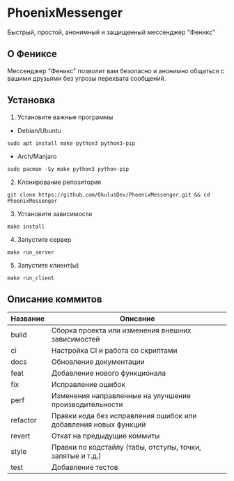 # PhoenixMessenger
Быстрый, простой, анонимный и защищенный мессенджер "Феникс"

## О Фениксе

Мессенджер "Феникс" позволит вам безопасно и анонимно общаться с вашими друзьями без угрозы перехвата сообщений.

## Установка

 1. Установите важные программы

  + Debian/Ubuntu

  ```sudo apt install make python3 python3-pip```

  + Arch/Manjaro

  ```sudo pacman -Sy make python3 python-pip```

 2. Клонирование репозитория

 ```git clone https://github.com/OkulusDev/PhoenixMessenger.git && cd PhoenixMessenger```

 3. Установите зависимости

 ```make install```

 4. Запустите сервер

 ```make run_server```

 5. Запустите клиент(ы)

 ```make run_client```

## Описание коммитов

| Название | Описание                                                        |
|----------|-----------------------------------------------------------------|
| build	   | Сборка проекта или изменения внешних зависимостей               |
| ci       | Настройка CI и работа со скриптами                              |
| docs	   | Обновление документации                                         |
| feat	   | Добавление нового функционала                                   |
| fix	   | Исправление ошибок                                              |
| perf	   | Изменения направленные на улучшение производительности          |
| refactor | Правки кода без исправления ошибок или добавления новых функций |
| revert   | Откат на предыдущие коммиты                                     |
| style	   | Правки по кодстайлу (табы, отступы, точки, запятые и т.д.)      |
| test	   | Добавление тестов                                               |
